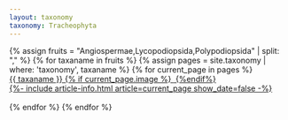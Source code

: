 ```yaml
---
layout: taxonomy
taxonomy: Tracheophyta
---
```



<div id="taxa-info">

<div class="flex" data-masonry='{ "itemSelector": ".card-small", "columnWidth": ".card-small"}'>
{% assign fruits = "Angiospermae,Lycopodiopsida,Polypodiopsida" | split: "," %}
{% for taxaname in fruits  %}
{% assign pages = site.taxonomy | where: 'taxonomy', taxaname %}
{% for current_page in pages  %}
<a href="/taxonomy/{{ taxaname }}">
    <div class="card-small card--clickable ">
        <div class="card__content">
            <div class="card__header" >
                {{ taxaname }}
                {% if current_page.image %}
                <img src="{{ current_page.image}}"  alt=""/>
                {%endif%}
            </div>
                {%- include article-info.html article=current_page show_date=false -%}
        </div>
        </div>
<br>
        </a>
{% endfor %}
{% endfor %}
</div>
</div>

